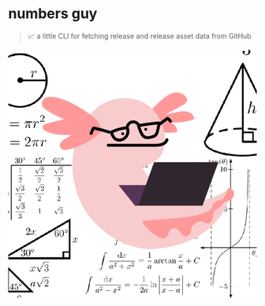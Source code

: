 # numbers guy
> 📈 a little CLI for fetching release and release asset data from GitHub

![a numbers guy](guy.png)

